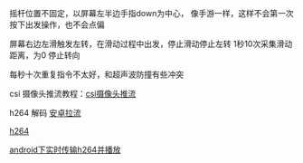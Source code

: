 摇杆位置不固定，以屏幕左半边手指down为中心，
像手游一样，这样不会第一次按下出发操作，也不会点偏

屏幕右边左滑触发左转，在滑动过程中出发，停止滑动停止左转
1秒10次采集滑动距离，为0 停止转向

每秒十次重复指令不太好，和超声波防撞有些冲突

csi 摄像头推流教程：[csi摄像头推流](https://blog.csdn.net/qq_39492932/article/details/84585152)

h264 解码 [安卓拉流](https://blog.csdn.net/m0_37676106/article/details/80350763)

[h264](https://www.jianshu.com/p/0695891fa834)

[android下实时传输h264并播放](https://blog.csdn.net/zgcqflqinhao/article/details/53257358)